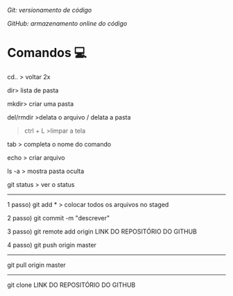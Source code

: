 _Git: versionamento de código_

_GitHub: armazenamento online do código_

# Comandos :computer:

cd.. > voltar 2x

dir> lista de pasta

mkdir> criar uma pasta

del/rmdir >delata o arquivo / delata a pasta

> ctrl + L >limpar a tela

tab > completa o nome do comando

echo > criar arquivo

ls -a > mostra pasta oculta

git status > ver o status

-------------

1 passo) git add * > colocar todos os arquivos no staged

2 passo) git commit -m "descrever"

3 passo) git remote add origin LINK DO REPOSITÓRIO DO GITHUB

4 passo) git push origin master

---------------

git pull origin master

_______________

git clone LINK DO REPOSITÓRIO DO GITHUB

